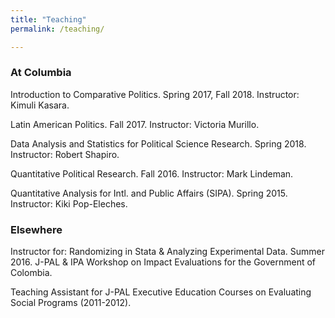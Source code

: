 ```yaml
---
title: "Teaching"
permalink: /teaching/

---
```


### At Columbia
Introduction to Comparative Politics. Spring 2017, Fall 2018. Instructor: Kimuli Kasara.

Latin American Politics. Fall 2017. Instructor: Victoria Murillo. 

Data Analysis and Statistics for Political Science Research. Spring 2018. Instructor: Robert Shapiro.

Quantitative Political Research. Fall 2016. Instructor: Mark Lindeman.

Quantitative Analysis for Intl. and Public Affairs (SIPA). Spring 2015. Instructor: Kiki Pop-Eleches. 


### Elsewhere
Instructor for: Randomizing in Stata & Analyzing Experimental Data. Summer 2016. J-PAL & IPA Workshop on Impact Evaluations for the Government of Colombia.

Teaching Assistant for J-PAL Executive Education Courses on Evaluating Social Programs (2011-2012).
